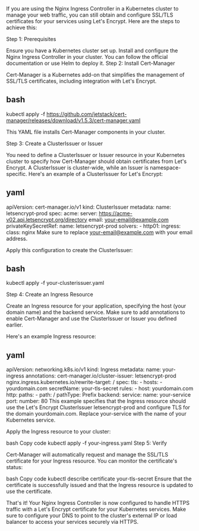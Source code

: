 If you are using the Nginx Ingress Controller in a Kubernetes cluster to manage your web traffic, you can still obtain and configure SSL/TLS certificates for your services using Let's Encrypt. Here are the steps to achieve this:

Step 1: Prerequisites

Ensure you have a Kubernetes cluster set up.
Install and configure the Nginx Ingress Controller in your cluster. You can follow the official documentation or use Helm to deploy it.
Step 2: Install Cert-Manager

Cert-Manager is a Kubernetes add-on that simplifies the management of SSL/TLS certificates, including integration with Let's Encrypt.

bash
--------------------
kubectl apply -f https://github.com/jetstack/cert-manager/releases/download/v1.5.3/cert-manager.yaml


This YAML file installs Cert-Manager components in your cluster.

Step 3: Create a ClusterIssuer or Issuer

You need to define a ClusterIssuer or Issuer resource in your Kubernetes cluster to specify how Cert-Manager should obtain certificates from Let's Encrypt. A ClusterIssuer is cluster-wide, while an Issuer is namespace-specific. Here's an example of a ClusterIssuer for Let's Encrypt:

yaml
--------------------

apiVersion: cert-manager.io/v1
kind: ClusterIssuer
metadata:
  name: letsencrypt-prod
spec:
  acme:
    server: https://acme-v02.api.letsencrypt.org/directory
    email: your-email@example.com
    privateKeySecretRef:
      name: letsencrypt-prod
    solvers:
    - http01:
        ingress:
          class: nginx
Make sure to replace your-email@example.com with your email address.

Apply this configuration to create the ClusterIssuer:

bash
------------------------
kubectl apply -f your-clusterissuer.yaml

Step 4: Create an Ingress Resource

Create an Ingress resource for your application, specifying the host (your domain name) and the backend service. Make sure to add annotations to enable Cert-Manager and use the ClusterIssuer or Issuer you defined earlier.

Here's an example Ingress resource:

yaml
--------------------------------

apiVersion: networking.k8s.io/v1
kind: Ingress
metadata:
  name: your-ingress
  annotations:
    cert-manager.io/cluster-issuer: letsencrypt-prod
    nginx.ingress.kubernetes.io/rewrite-target: /
spec:
  tls:
    - hosts:
        - yourdomain.com
      secretName: your-tls-secret
  rules:
    - host: yourdomain.com
      http:
        paths:
          - path: /
            pathType: Prefix
            backend:
              service:
                name: your-service
                port:
                  number: 80
This example specifies that the Ingress resource should use the Let's Encrypt ClusterIssuer letsencrypt-prod and configure TLS for the domain yourdomain.com. Replace your-service with the name of your Kubernetes service.

Apply the Ingress resource to your cluster:

bash
Copy code
kubectl apply -f your-ingress.yaml
Step 5: Verify

Cert-Manager will automatically request and manage the SSL/TLS certificate for your Ingress resource. You can monitor the certificate's status:

bash
Copy code
kubectl describe certificate your-tls-secret
Ensure that the certificate is successfully issued and that the Ingress resource is updated to use the certificate.

That's it! Your Nginx Ingress Controller is now configured to handle HTTPS traffic with a Let's Encrypt certificate for your Kubernetes services. Make sure to configure your DNS to point to the cluster's external IP or load balancer to access your services securely via HTTPS.